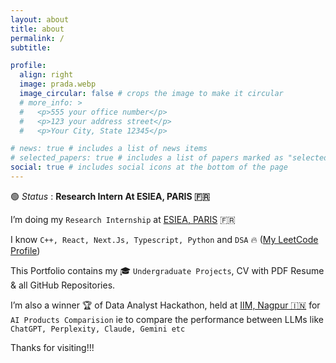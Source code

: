```yaml
---
layout: about
title: about
permalink: /
subtitle: 

profile:
  align: right
  image: prada.webp
  image_circular: false # crops the image to make it circular
  # more_info: >
  #   <p>555 your office number</p>
  #   <p>123 your address street</p>
  #   <p>Your City, State 12345</p>

# news: true # includes a list of news items
# selected_papers: true # includes a list of papers marked as "selected={true}"
social: true # includes social icons at the bottom of the page
---
```

>
🟢 _Status_ : **Research Intern At ESIEA, PARIS 🇫🇷** 
>

I’m doing my `Research Internship` at [ESIEA, PARIS](https://esiea.fr) 🇫🇷 

I know `C++, React, Next.Js, Typescript, Python` and `DSA` 🔥 ([My LeetCode Profile](https://leetcode.com/u/global-prada/))

This Portfolio contains my 🎓 `Undergraduate Projects`, CV with PDF Resume & all GitHub Repositories.

I’m also a winner 🏆 of Data Analyst Hackathon, held at [IIM, Nagpur 🇮🇳](https://www.iimnagpur.ac.in/) for 
`AI Products Comparision` ie to compare the performance between LLMs like `ChatGPT, Perplexity, Claude, Gemini etc`
 
Thanks for visiting!!!
